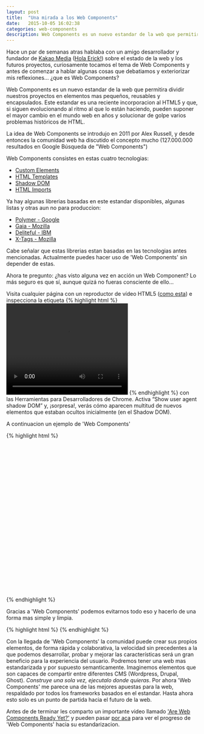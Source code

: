 ```yaml
---
layout: post
title:  "Una mirada a los Web Components"
date:   2015-10-05 16:02:38
categories: web-components
description: Web Components es un nuevo estandar de la web que permitira dividir nuestros proyectos en elementos mas pequeños, reusables y encapsulados.
---
```


Hace un par de semanas atras hablaba con un amigo desarrollador y fundador de [Kakao Media](http://www.kakaomedia.com) ([Hola Erick!](http://www.twitter.com/eveevans)) sobre el estado de la web y los futuros proyectos, curiosamente tocamos el tema de Web Components y antes de comenzar a hablar algunas cosas que debatiamos y exteriorizar mis reflexiones... ¿que es Web Components?

Web Components es un nuevo estandar de la web que permitira dividir nuestros proyectos en elementos mas pequeños, reusables y encapsulados. Este estandar es una reciente incorporacion al HTML5 y que, si siguen evolucionando al ritmo al que lo están haciendo, pueden suponer el mayor cambio en el mundo web en años y solucionar de golpe varios problemas históricos de HTML.

La idea de Web Components se introdujo en 2011 por Alex Russell, y desde entonces la comunidad web ha discutido el concepto mucho (127.000.000 resultados en Google Búsqueda de "Web Components")

Web Components consistes en estas cuatro tecnologias:

* [Custom Elements](https://developer.mozilla.org/en-US/docs/Web/Web_Components/Custom_Elements)
* [HTML Templates](https://developer.mozilla.org/en-US/docs/Web/HTML/Element/template)
* [Shadow DOM](https://developer.mozilla.org/en-US/docs/Web/Web_Components/Shadow_DOM)
* [HTML Imports](https://developer.mozilla.org/en-US/docs/Web/Web_Components/HTML_Imports)


Ya hay algunas librerias basadas en este estandar disponibles, algunas listas y otras aun no para produccion:

* [Polymer - Google](https://github.com/polymer/polymer)
* [Gaia - Mozilla](https://github.com/gaia-components/gaia-components)
* [Deliteful - IBM](https://github.com/ibm-js/deliteful)
* [X-Tags - Mozilla](http://x-tags.org/)


Cabe señalar que estas librerias estan basadas en las tecnologias antes mencionadas. Actualmente puedes hacer uso de 'Web Components' sin depender de estas.


Ahora te pregunto: ¿has visto alguna vez en acción un Web Component? Lo más seguro es que sí, aunque quizá no fueras consciente de ello…

Visita cualquier página con un reproductor de vídeo HTML5 ([como esta](http://vimeo.com/blog/post:606)) e inspecciona la etiqueta {% highlight html %}
<video width="320" height="240" controls><source src="pollito.mp4" type="video/mp4"></video> {% endhighlight %} con las Herramientas para Desarrolladores de Chrome. Activa “Show user agent shadow DOM” y, ¡sorpresa!, verás cómo aparecen multitud de nuevos elementos que estaban ocultos inicialmente (en el Shadow DOM).

A continuacion un ejemplo de 'Web Components'

{% highlight html %}
<!DOCTYPE html>
<html>
  <head>
    <style>
      #map_canvas {
        width: 500px;
        height: 400px;
      }
    </style>
    <script src="https://maps.googleapis.com/maps/api/js"></script>
    <script>
      function initialize() {
        var mapCanvas = document.getElementById('map_canvas');
        var mapOptions = {
          center: new google.maps.LatLng(44.5403, -78.5463),
          zoom: 8,
          mapTypeId: google.maps.MapTypeId.ROADMAP
        }
        var map = new google.maps.Map(mapCanvas, mapOptions)
      }
      google.maps.event.addDomListener(window, 'load', initialize);
    </script>
  </head>
  <body>
    <div id="map_canvas"></div>
  </body>
</html>
{% endhighlight %}

Gracias a 'Web Components' podemos evitarnos todo eso y hacerlo de una forma mas simple y limpia.

{% highlight html %}
<google-map latitude="37.77493" longitude="-122.41942"></google-map>
{% endhighlight %}


Con la llegada de 'Web Components' la comunidad puede crear sus propios elementos, de forma rápida y colaborativa, la velocidad sin precedentes a la que podemos desarrollar, probar y mejorar las características será un gran beneficio para la experiencia del usuario. Podremos tener una web mas estandarizada y por supuesto semanticamente. Imaginemos elementos que son capaces de compartir entre diferentes CMS (Wordpress, Drupal, Ghost). _Construye una sola vez, ejecutalo donde quieras_. Por ahora 'Web Components' me parece una de las mejores apuestas para la web, respaldado por todos los frameworks basados en el estandar. Hasta ahora esto solo es un punto de partida hacia el futuro de la web.

Antes de de terminar les comparto un importante video llamado ['Are Web Components Ready Yet?'](https://www.youtube.com/watch?v=oDtpXhMQeew) y pueden pasar [por aca](http://jonrimmer.github.io/are-we-componentized-yet/) para ver el progreso de 'Web Components' hacia su estandarizacion.

